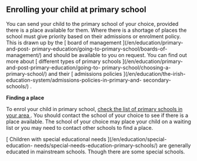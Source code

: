 ##  Enrolling your child at primary school

You can send your child to the primary school of your choice, provided there
is a place available for them. Where there is a shortage of places the school
must give priority based on their admissions or enrolment policy. This is
drawn up by the [ board of management ](/en/education/primary-and-post-
primary-education/going-to-primary-school/boards-of-management/) and should be
available to you on request. You can find out more about [ different types of
primary schools ](/en/education/primary-and-post-primary-education/going-to-
primary-school/choosing-a-primary-school/) and their [ admissions policies
](/en/education/the-irish-education-system/admissions-policies-in-primary-and-
secondary-schools/) .

**Finding a place**

To enrol your child in primary school, [ check the list of primary schools in
your area ](https://www.gov.ie/en/service/find-a-school/) . You should contact
the school of your choice to see if there is a place available. The school of
your choice may place your child on a waiting list or you may need to contact
other schools to find a place.

[ Children with special educational needs ](/en/education/special-education-
needs/special-needs-education-primary-schools/) are generally educated in
mainstream schools. Though there are some special schools.
